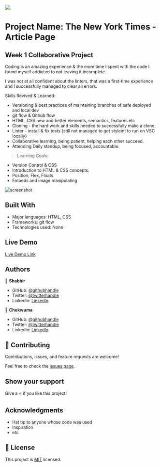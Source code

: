 ![](https://img.shields.io/badge/Microverse-blueviolet)

# Project Name: The New York Times - Article Page

## Week 1 Collaborative Project

Coding is an amazing experience & the more time I spent with the code I found myself addicted to not leaving it incomplete.

I was not at all confident about the linters, that was a first-time experience and I successfully managed to clear all errors.

Skills Revived & Learned:

- Versioning & best practices of maintaining branches of safe deployed and local dev
- git flow & Github flow
- HTML, CSS new and better elements, semantics, features etc
- Cloning - the hard work and skills needed to successfully make a clone.
- Linter - install & fix tests {still not managed to get styleint to run on VSC locally}
- Collaborative learning, being patient, helping each other succeed.
- Attending Daily standup, being focused, accountable.

> Learning Goals:

- Version Control & CSS
- Introduction to HTML & CSS concepts.
- Position, Flex, Floats
- Embeds and image manipulating

![screenshot](./assets/The-New-York-Times.png)

## Built With

- Major languages: HTML, CSS
- Frameworks: git flow
- Technologies used: None

## Live Demo

[Live Demo Link](https://livedemo.com)

## Authors

👤 **Shabbir**

- GitHub: [@githubhandle](https://github.com/smy5152)
- Twitter: [@twitterhandle](https://twitter.com/smymisr)
- LinkedIn: [LinkedIn](https://linkedin.com/shabbirmyamani)

👤 **Chukwuma**

- GitHub: [@githubhandle](https://github.com/ccobasi)
- Twitter: [@twitterhandle](https://twitter.com/@oobasichux)
- LinkedIn: [LinkedIn](https://linkedin.com/chukwuma-obasi-532b84188)

## 🤝 Contributing

Contributions, issues, and feature requests are welcome!

Feel free to check the [issues page](issues/).

## Show your support

Give a ⭐️ if you like this project!

## Acknowledgments

- Hat tip to anyone whose code was used
- Inspiration
- etc

## 📝 License

This project is [MIT](lic.url) licensed.

